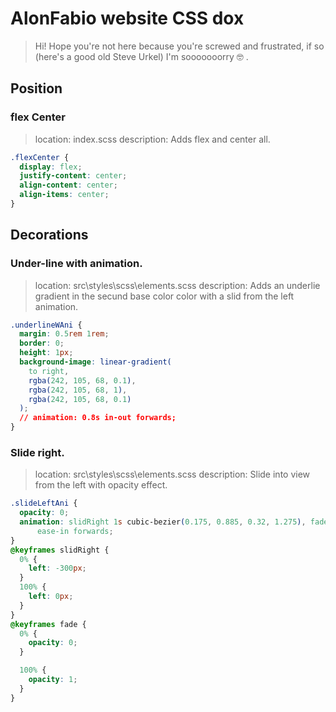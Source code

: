 # AlonFabio website CSS dox

> Hi! Hope you're not here because you're screwed and frustrated, if so (here's a good old Steve Urkel) I'm sooooooorry :nerd_face: .

## Position

### flex Center

> location: index.scss
> description: Adds flex and center all.

```css
.flexCenter {
  display: flex;
  justify-content: center;
  align-content: center;
  align-items: center;
}
```

## Decorations

### Under-line with animation.

> location: src\styles\scss\elements.scss
> description: Adds an underlie gradient in the secund base color color with a slid from the left animation.

```css
.underlineWAni {
  margin: 0.5rem 1rem;
  border: 0;
  height: 1px;
  background-image: linear-gradient(
    to right,
    rgba(242, 105, 68, 0.1),
    rgba(242, 105, 68, 1),
    rgba(242, 105, 68, 0.1)
  );
  // animation: 0.8s in-out forwards;
}
```

### Slide right.

> location: src\styles\scss\elements.scss
> description: Slide into view from the left with opacity effect.

```css
.slideLeftAni {
  opacity: 0;
  animation: slidRight 1s cubic-bezier(0.175, 0.885, 0.32, 1.275), fade 0.8s
      ease-in forwards;
}
@keyframes slidRight {
  0% {
    left: -300px;
  }
  100% {
    left: 0px;
  }
}
@keyframes fade {
  0% {
    opacity: 0;
  }

  100% {
    opacity: 1;
  }
}
```
